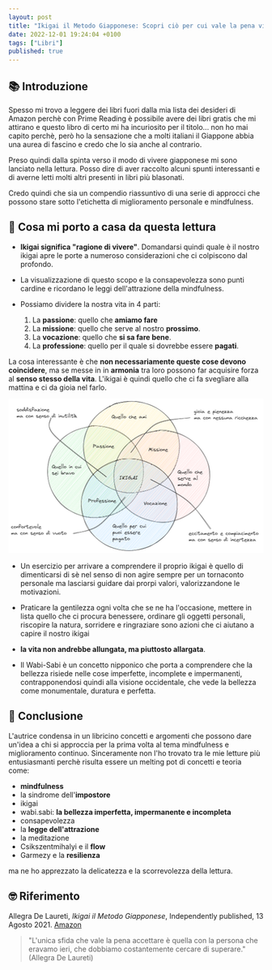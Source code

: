 ```yaml
---
layout: post
title: "Ikigai il Metodo Giapponese: Scopri ciò per cui vale la pena vivere con la Via Giapponese alla Felicità (Allegra De Laureti)"
date: 2022-12-01 19:24:04 +0100
tags: ["Libri"]
published: true
---
```


## 📚 Introduzione

Spesso mi trovo a leggere dei libri fuori dalla mia lista dei desideri di Amazon perchè con Prime Reading è possibile avere dei libri gratis che mi attirano e questo libro di certo mi ha incuriosito per il titolo... non ho mai capito perchè, però ho la sensazione che a molti italiani il Giappone abbia una aurea di fascino e credo che lo sia anche al contrario.

Preso quindi dalla spinta verso il modo di vivere giapponese mi sono lanciato nella lettura. Posso dire di aver raccolto alcuni spunti interessanti e di averne letti molti altri presenti in libri più blasonati.

Credo quindi che sia un compendio riassuntivo di una serie di approcci che possono stare sotto l'etichetta di miglioramento personale e mindfulness.

## 🚀 Cosa mi porto a casa da questa lettura

- **Ikigai significa "ragione di vivere"**. Domandarsi quindi quale è il nostro ikigai apre le porte a numeroso considerazioni che ci colpiscono dal profondo.

- La visualizzazione di questo scopo e la consapevolezza sono punti cardine e ricordano le leggi dell'attrazione della mindfulness.

- Possiamo dividere la nostra vita in 4 parti:
  1. La **passione**: quello che **amiamo fare**
  2. La **missione**: quello che serve al nostro **prossimo**.
  3. La **vocazione**: quello che **si sa fare bene**.
  4. La **professione**: quello per il quale si dovrebbe essere **pagati**.

La cosa interessante è che **non necessariamente queste cose devono coincidere**, ma se messe in in **armonia** tra loro possono far acquisire forza al **senso stesso della vita**.
L'ikigai è quindi quello che ci fa svegliare alla mattina e ci da gioia nel farlo.

![ikigai](./ikigai.png)

- Un esercizio per arrivare a comprendere il proprio ikigai è quello di dimenticarsi di sè nel senso di non agire sempre per un tornaconto personale ma lasciarsi guidare dai prorpi valori, valorizzandone le motivazioni.

- Praticare la gentilezza ogni volta che se ne ha l'occasione, mettere in lista quello che ci procura benessere, ordinare gli oggetti personali, riscopire la natura, sorridere e ringraziare sono azioni che ci aiutano a capire il nostro ikigai

- **la vita non andrebbe allungata, ma piuttosto allargata**.

- Il Wabi-Sabi è un concetto nipponico che porta a comprendere che la bellezza risiede nelle cose imperfette, incomplete e impermanenti, contrapponendosi quindi alla visione occidentale, che vede la bellezza come monumentale, duratura e perfetta.

## 🍷 Conclusione

L'autrice condensa in un libricino concetti e argomenti che possono dare un'idea a chi si approccia per la prima volta al tema mindfulness e miglioramento continuo. Sinceramente non l'ho trovato tra le mie letture più entusiasmanti perchè risulta essere un melting pot di concetti e teoria come:

- **mindfulness**
- la sindrome dell'**impostore**
- ikigai
- wabi.sabi: **la bellezza imperfetta, impermanente e incompleta**
- consapevolezza
- la **legge dell'attrazione**
- la meditazione
- Csikszentmihalyi e il **flow**
- Garmezy e la **resilienza**

ma ne ho apprezzato la delicatezza e la scorrevolezza della lettura.

## 🤓 Riferimento

Allegra De Laureti, _Ikigai il Metodo Giapponese_, Independently published, 13 Agosto 2021. [Amazon](https://www.amazon.it/Ikigai-Metodo-Giapponese-Scopri-Felicit%C3%A0/dp/B09CGFWRHQ)

> "L'unica sfida che vale la pena accettare è quella con la persona che eravamo ieri, che dobbiamo costantemente cercare di superare." (Allegra De Laureti)
